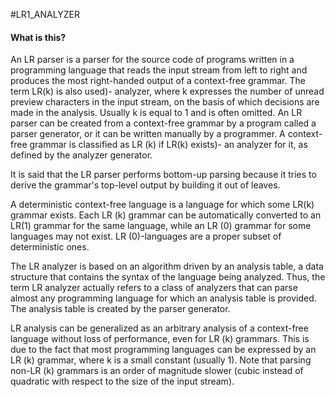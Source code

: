 #LR1_ANALYZER

#### What is this?
An LR parser is a parser for the source code of programs written in a programming language that reads the input stream from left to right and produces the most right-handed output of a context-free grammar. The term LR(k) is also used)- analyzer, where k expresses the number of unread preview characters in the input stream, on the basis of which decisions are made in the analysis. Usually k is equal to 1 and is often omitted.
An LR parser can be created from a context-free grammar by a program called a parser generator, or it can be written manually by a programmer. A context-free grammar is classified as LR (k) if LR(k) exists)- an analyzer for it, as defined by the analyzer generator.

It is said that the LR parser performs bottom-up parsing because it tries to derive the grammar's top-level output by building it out of leaves.

A deterministic context-free language is a language for which some LR(k) grammar exists. Each LR (k) grammar can be automatically converted to an LR(1) grammar for the same language, while an LR (0) grammar for some languages may not exist. LR (0)-languages are a proper subset of deterministic ones.

The LR analyzer is based on an algorithm driven by an analysis table, a data structure that contains the syntax of the language being analyzed. Thus, the term LR analyzer actually refers to a class of analyzers that can parse almost any programming language for which an analysis table is provided. The analysis table is created by the parser generator.

LR analysis can be generalized as an arbitrary analysis of a context-free language without loss of performance, even for LR (k) grammars. This is due to the fact that most programming languages can be expressed by an LR (k) grammar, where k is a small constant (usually 1). Note that parsing non-LR (k) grammars is an order of magnitude slower (cubic instead of quadratic with respect to the size of the input stream).